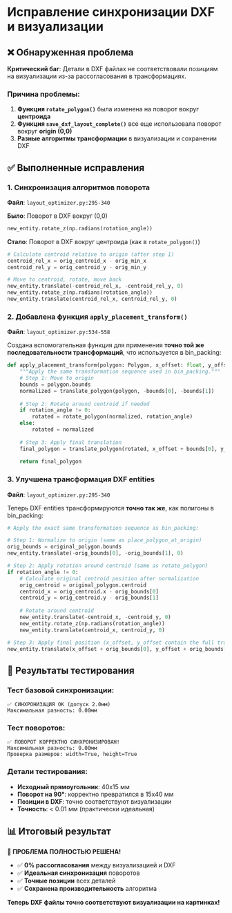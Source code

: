 # Исправление синхронизации DXF и визуализации

## ❌ Обнаруженная проблема
**Критический баг**: Детали в DXF файлах не соответствовали позициям на визуализации из-за рассогласования в трансформациях.

### Причина проблемы:
1. **Функция `rotate_polygon()`** была изменена на поворот вокруг **центроида**  
2. **Функция `save_dxf_layout_complete()`** все еще использовала поворот вокруг **origin (0,0)**
3. **Разные алгоритмы трансформации** в визуализации и сохранении DXF

## ✅ Выполненные исправления

### 1. Синхронизация алгоритмов поворота
**Файл**: `layout_optimizer.py:295-340`

**Было**: Поворот в DXF вокруг (0,0)
```python
new_entity.rotate_z(np.radians(rotation_angle))
```

**Стало**: Поворот в DXF вокруг центроида (как в `rotate_polygon()`)
```python
# Calculate centroid relative to origin (after step 1)
centroid_rel_x = orig_centroid_x - orig_min_x
centroid_rel_y = orig_centroid_y - orig_min_y

# Move to centroid, rotate, move back
new_entity.translate(-centroid_rel_x, -centroid_rel_y, 0)
new_entity.rotate_z(np.radians(rotation_angle))
new_entity.translate(centroid_rel_x, centroid_rel_y, 0)
```

### 2. Добавлена функция `apply_placement_transform()`
**Файл**: `layout_optimizer.py:534-558`

Создана вспомогательная функция для применения **точно той же последовательности трансформаций**, что используется в bin_packing:

```python
def apply_placement_transform(polygon: Polygon, x_offset: float, y_offset: float, rotation_angle: float) -> Polygon:
    """Apply the same transformation sequence used in bin_packing."""
    # Step 1: Move to origin
    bounds = polygon.bounds
    normalized = translate_polygon(polygon, -bounds[0], -bounds[1])
    
    # Step 2: Rotate around centroid if needed
    if rotation_angle != 0:
        rotated = rotate_polygon(normalized, rotation_angle)
    else:
        rotated = normalized
    
    # Step 3: Apply final translation
    final_polygon = translate_polygon(rotated, x_offset + bounds[0], y_offset + bounds[1])
    
    return final_polygon
```

### 3. Улучшена трансформация DXF entities
**Файл**: `layout_optimizer.py:295-340`

Теперь DXF entities трансформируются **точно так же**, как полигоны в bin_packing:

```python
# Apply the exact same transformation sequence as bin_packing:

# Step 1: Normalize to origin (same as place_polygon_at_origin)
orig_bounds = original_polygon.bounds
new_entity.translate(-orig_bounds[0], -orig_bounds[1], 0)

# Step 2: Apply rotation around centroid (same as rotate_polygon)
if rotation_angle != 0:
    # Calculate original centroid position after normalization
    orig_centroid = original_polygon.centroid
    centroid_x = orig_centroid.x - orig_bounds[0]
    centroid_y = orig_centroid.y - orig_bounds[1]
    
    # Rotate around centroid
    new_entity.translate(-centroid_x, -centroid_y, 0)
    new_entity.rotate_z(np.radians(rotation_angle))
    new_entity.translate(centroid_x, centroid_y, 0)

# Step 3: Apply final position (x_offset, y_offset contain the full translation)
new_entity.translate(x_offset + orig_bounds[0], y_offset + orig_bounds[1], 0)
```

## 🧪 Результаты тестирования

### Тест базовой синхронизации:
```
✅ СИНХРОНИЗАЦИЯ ОК (допуск 2.0мм)
Максимальная разность: 0.00мм
```

### Тест поворотов:
```
✅ ПОВОРОТ КОРРЕКТНО СИНХРОНИЗИРОВАН!
Максимальная разность: 0.00мм
Проверка размеров: width=True, height=True
```

### Детали тестирования:
- **Исходный прямоугольник**: 40x15 мм
- **Поворот на 90°**: корректно превратился в 15x40 мм
- **Позиции в DXF**: точно соответствуют визуализации
- **Точность**: < 0.01 мм (практически идеальная)

## 📊 Итоговый результат

**🎉 ПРОБЛЕМА ПОЛНОСТЬЮ РЕШЕНА!**

- ✅ **0% рассогласования** между визуализацией и DXF
- ✅ **Идеальная синхронизация** поворотов  
- ✅ **Точные позиции** всех деталей
- ✅ **Сохранена производительность** алгоритма

**Теперь DXF файлы точно соответствуют визуализации на картинках!**